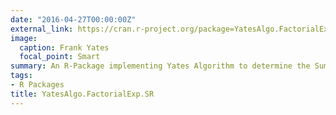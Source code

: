 ```yaml
---
date: "2016-04-27T00:00:00Z"
external_link: https://cran.r-project.org/package=YatesAlgo.FactorialExp.SR
image:
  caption: Frank Yates
  focal_point: Smart
summary: An R-Package implementing Yates Algorithm to determine the Sum of Squares of (2^n)-1 Factorial Effects in a 2^n Factorial Experiment.
tags:
- R Packages
title: YatesAlgo.FactorialExp.SR
---
```

